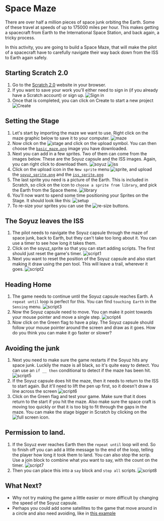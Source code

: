 # Space Maze

There are over half a million pieces of space junk orbiting the Earth. Some of these travel at speeds of up to 175000 miles per hour. This makes getting a spacecraft from Earth to the International Space Station, and back again, a tricky process.

In this activity, you are going to build a Space Maze, that will make the pilot of a spacecraft have to carefully navigate their way back down from the ISS to Earth again safely.

## Starting Scratch 2.0

1. Go to the [Scratch 2.0](https://scratch.mit.edu) website in your browser.
1. If you want to save your work you'll either need to sign in (if you already have a Scratch account) or sign up.
   ![Sign in](images/signin.png)
1. Once that is completed, you can click on Create to start a new project
   ![Create](images/create.png)

## Setting the Stage

1. Let's start by importing the maze we want to use. Right click on the maze graphic below to save it to your computer.
   ![maze](basic_maze.png)
1. Now click on the ![stage](stage.png) and click on the upload symbol. You can then choose the [`basic_maze.png`](images/basic_maze.png) image you have downloaded.
1. Next you can add in a few sprites. Two of them can come from the images below. These are the Soyuz capsule and the ISS images. Again, you can right click to download them.
   ![soyuz](images/soyuz_sprite.png)
   ![iss](images/iss_sprite.png)
1. Click on the upload icon in the `New sprite` menu ![sprite](images/new_sprite.png), and upload the [`soyuz_sprite.png`](images/soyuz_sprite.png) and the [`iss_sprite.png`](images/iss_sprite.png)
1. The last sprite you need is a picture of the Earth. This is included in Scratch, so click on the icon to `choose a sprite from library`, and pick the Earth from the Space theme.
   ![library](images/library)
1. You'll now want to spend some time positioning your Sprites on the Stage. It should look like this:
![setup](images/setup.png)
1. To re-size your sprites you can use the ![re-size](images/resize.png) buttons.

## The Soyuz leaves the ISS

1. The pilot needs to navigate the Soyuz capsule through the maze of space junk, back to Earth, but they can't take too long about it. You can use a timer to see how long it takes them.
1. Click on the soyuz_sprite so that you can start adding scripts. The first should just reset the game's timer.
![script1](images/script1.png)
1. Next you want to reset the position of the Soyuz capsule and also start making it draw using the pen tool. This will leave a trail, wherever it goes.
![script2](images.script2.png)

## Heading Home
1. The game needs to continue until the Soyuz capsule reaches Earth. A `repeat until` loop is perfect for this. You can find `touching Earth` in the `Sensing` menu.
![script3](images/script3.png)
1. Now the Soyuz capsule need to move. You can make it point towards your mouse pointer and move a single step.
![script4](images/script4.png)
1. Now click on the Green flag to have a play. The Soyuz capsule should follow your mouse pointer around the screen and draw as it goes. How do you think you can make it go faster or slower?

## Avoiding the junk
1. Next you need to make sure the game restarts if the Soyuz hits any space junk. Luckily the maze is all black, so it's quite easy to detect. You can use an `if __ then` conditional to detect if the maze has been hit.
![script5](images/script5.png)
1. If the Soyuz capsule does hit the maze, then it needs to return to the ISS to start again. But it'll need to lift the pen up first, so it doesn't draw a line across the screen
![script6](images/script6.png)
1. Click on the Green flag and test your game. Make sure that it does return to the start if you hit the maze. Also make sure the space craft is moving too quickly or that it is too big to fit through the gaps in the maze. You can make the stage bigger in Scratch by clicking on the ![full screen](images/fullscreen.png) icon.

## Permission to land.
1. If the Soyuz ever reaches Earth then the `repeat until` loop will end. So to finish off you can add a little message to the end of the loop, telling the player how long it took them to land. You can also stop the scrip. Use a join block to combine what you want to say, with the count on the timer.
![script7](images/script7.png)
1. Then you can place this into a `say` block and `stop all` scripts.
![script8](images/script8.png)

## What Next?
- Why not try making the game a little easier or more difficult by changing the speed of the Soyuz capsule.
- Perhaps you could add some satellites to the game that move around in a circle and also need avoiding, like in [this example](https://scratch.mit.edu/projects/138408971)
